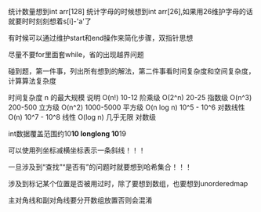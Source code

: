 统计数量想到int arr[128]
统计字母的时候想到int arr[26],如果用26维护字母的话就要时时刻刻想着s[i]-'a'了

有时候可以通过维护start和end操作来简化步骤，双指针思想

尽量不要for里面套while，省的出现越界问题

碰到题，第一件事，列出所有想到的解法，第二件事看时间复杂度和空间复杂度，计算算法复杂度


时间复杂度	n 的最大规模	说明
O(n!)	10-12	阶乘级
O(2^n)	20-25	指数级
O(n^3)	200-500	立方级
O(n^2)	1000-5000	平方级
O(n log n)	10^5 - 10^6	对数线性
O(n)	10^7 - 10^8	线性
O(log n)	几乎无限	对数级

int数据覆盖范围约10**10
longlong 10**19

可以使用列坐标减横坐标表示一条斜线！！！

一旦涉及到“查找”“是否有”的问题时就要想到哈希集合！！！

涉及到标记某个位置是否被用过时，除了要想到数组，也要想到unorderedmap

主对角线和副对角线要分开数组放置否则会混淆
